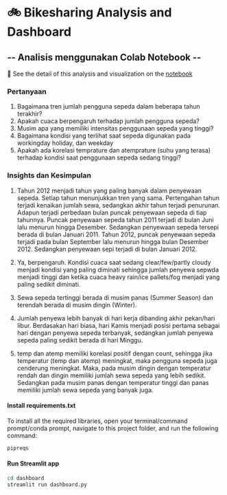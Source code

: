 # 🚲 Bikesharing Analysis and Dashboard

## -- Analisis menggunakan Colab Notebook -- 

🚧 See the detail of this analysis and visualization on the [notebook](link)

### Pertanyaan
1. Bagaimana tren jumlah pengguna sepeda dalam beberapa tahun terakhir?
2. Apakah cuaca berpengaruh terhadap jumlah pengguna sepeda?
3. Musim apa yang memiliki intensitas penggunaan sepeda yang tinggi?
4. Bagaimana kondisi yang terlihat saat sepeda digunakan pada workingday holiday, dan weekday
5. Apakah ada korelasi temprature dan atemprature (suhu yang terasa) terhadap kondisi saat penggunaan sepeda sedang tinggi?

### Insights dan Kesimpulan
1. Tahun 2012 menjadi tahun yang paling banyak dalam penyewaan sepeda. Setiap tahun menunjukkan tren yang sama. Pertengahan tahun terjadi kenaikan jumlah sewa, sedangkan akhir tahun terjadi penurunan. Adapun terjadi perbedaan bulan puncak penyewaan sepeda di tiap tahunnya. Puncak penyewaan sepeda tahun 2011 terjadi di bulan Juni lalu menurun hingga Desember. Sedangkan penyewaan sepeda tersepi berada di bulan Januari 2011. Tahun 2012, puncak penyewaan sepeda terjadi pada bulan September lalu menurun hingga bulan Desember 2012. Sedangkan penyewaan sepi terjadi di bulan Januari 2012.

2. Ya, berpengaruh. Kondisi cuaca saat sedang clear/few/partly cloudy menjadi kondisi yang paling diminati sehingga jumlah penyewa sepwda menjadi tinggi dan ketika cuaca heavy rain/ice pallets/fog menjadi yang paling sedikit diminati.

3. Sewa sepeda tertinggi berada di musim panas (Summer Season) dan terendah berada di musim dingin (Winter).

4. Jumlah penyewa lebih banyak di hari kerja dibanding akhir pekan/hari libur. Berdasakan hari biasa, hari Kamis menjadi posisi pertama sebagai hari dengan penyewa sepeda terbanyak, sedangkan jumlah penyewa sepeda paling sedikit berada di hari Minggu.

5. temp dan atemp memiliki korelasi positif dengan count, sehingga jika temperatur (temp dan atemp) meningkat, maka pengguna sepeda juga cenderung meningkat. Maka, pada musim dingin dengan temperatur rendah dan dingin memiliki jumlah sewa sepeda yang lebih sedikit. Sedangkan pada musim panas dengan temperatur tinggi dan panas memiliki jumlah sewa sepeda yang banyak juga.


#### Install requirements.txt

To install all the required libraries, open your terminal/command prompt/conda prompt, navigate to this project folder, and run the following command:

```bash
pipreqs
```

#### Run Streamlit app
```bash
cd dashboard
streamlit run dashboard.py
```

